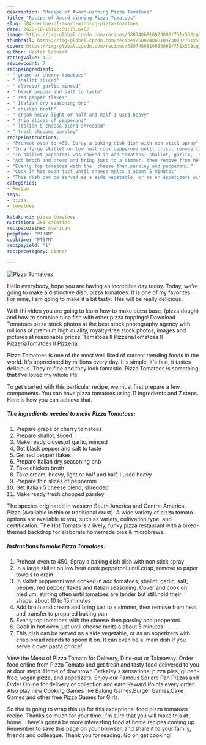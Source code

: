 ```yaml
---
description: "Recipe of Award-winning Pizza Tomatoes"
title: "Recipe of Award-winning Pizza Tomatoes"
slug: 584-recipe-of-award-winning-pizza-tomatoes
date: 2020-10-15T12:50:13.646Z
image: https://img-global.cpcdn.com/recipes/5807406810923008/751x532cq70/pizza-tomatoes-recipe-main-photo.jpg
thumbnail: https://img-global.cpcdn.com/recipes/5807406810923008/751x532cq70/pizza-tomatoes-recipe-main-photo.jpg
cover: https://img-global.cpcdn.com/recipes/5807406810923008/751x532cq70/pizza-tomatoes-recipe-main-photo.jpg
author: Hester Leonard
ratingvalue: 4.7
reviewcount: 7
recipeingredient:
- " grape or cherry tomatoes"
- " shallot sliced"
- " clovesof garlic minced"
- " black pepper and salt to taste"
- " red pepper flakes"
- " Italian dry seasoning bnb"
- " chicken broth"
- " cream heavy light or half and half I used heavy"
- " thin slices of pepperoni"
- " ltalian 5 cheese blend shredded"
- " fresh chopped parsley"
recipeinstructions:
- "Preheat oven to 450. Spray a baking dish dish with non stick spray"
- "In a large skillet on low heat cook pepperoni until.crisp, remove to paper towels to drain"
- "In skillet pepperoni was cooked in add tomatoes, shallot, garlic,  salt, pepper, red pepper flakes and Italian seasoning. Cover and cook on medium, stirring often until tomatoes are tender but still.hold their shape, about 10 to 15 minutes"
- "Add broth and cream and bring just to a simmer, then remove from heat and transfer to prepared baking pan"
- "Evenly top tomatoes with the  cheese then.parsley and pepperoni."
- "Cook in hot oven just until cheese melts a about 5 minutes"
- "This dish can be served as a side vegetable, or as an appetizers with crisp bread rounds to spoon it on. It can even be a .main dish if you serve it over pasta or rice!"
categories:
- Recipe
tags:
- pizza
- tomatoes

katakunci: pizza tomatoes 
nutrition: 286 calories
recipecuisine: American
preptime: "PT34M"
cooktime: "PT37M"
recipeyield: "1"
recipecategory: Dinner

---
```



![Pizza Tomatoes](https://img-global.cpcdn.com/recipes/5807406810923008/751x532cq70/pizza-tomatoes-recipe-main-photo.jpg)

Hello everybody, hope you are having an incredible day today. Today, we're going to make a distinctive dish, pizza tomatoes. It is one of my favorites. For mine, I am going to make it a bit tasty. This will be really delicious.

With thi video you are going to learn how to make pizza base, (pizza dough) and how to combine tuna fish with other pizza toppings! Download Tomatoes pizza stock photos at the best stock photography agency with millions of premium high quality, royalty-free stock photos, images and pictures at reasonable prices. Tomatoes II PizzeriaTomatoes II PizzeriaTomatoes II Pizzeria.

Pizza Tomatoes is one of the most well liked of current trending foods in the world. It's appreciated by millions every day. It's simple, it's fast, it tastes delicious. They're fine and they look fantastic. Pizza Tomatoes is something that I've loved my whole life.


To get started with this particular recipe, we must first prepare a few components. You can have pizza tomatoes using 11 ingredients and 7 steps. Here is how you can achieve that.

<!--inarticleads1-->

##### The ingredients needed to make Pizza Tomatoes:

1. Prepare  grape or cherry tomatoes
1. Prepare  shallot, sliced
1. Make ready  cloves,of garlic, minced
1. Get  black pepper and salt to taste
1. Get  red pepper flakes
1. Prepare  Italian dry seasoning bnb
1. Take  chicken broth
1. Take  cream, heavy, light or half and half. I used heavy
1. Prepare  thin slices of pepperoni
1. Get  ltalian 5 cheese blend, shredded
1. Make ready  fresh chopped parsley


The species originated in western South America and Central America. Pizza (Available in thin or traditional crust). A wide variety of pizza tomato options are available to you, such as variety, cultivation type, and certification. The Hot Tomato is a lively, funky pizza restaurant with a biked-themed backdrop for elaborate homemade pies &amp; microbrews. 

<!--inarticleads2-->

##### Instructions to make Pizza Tomatoes:

1. Preheat oven to 450. Spray a baking dish dish with non stick spray
1. In a large skillet on low heat cook pepperoni until.crisp, remove to paper towels to drain
1. In skillet pepperoni was cooked in add tomatoes, shallot, garlic,  salt, pepper, red pepper flakes and Italian seasoning. Cover and cook on medium, stirring often until tomatoes are tender but still.hold their shape, about 10 to 15 minutes
1. Add broth and cream and bring just to a simmer, then remove from heat and transfer to prepared baking pan
1. Evenly top tomatoes with the  cheese then.parsley and pepperoni.
1. Cook in hot oven just until cheese melts a about 5 minutes
1. This dish can be served as a side vegetable, or as an appetizers with crisp bread rounds to spoon it on. It can even be a .main dish if you serve it over pasta or rice!


View the Menu of Pizza Tomato for Delivery, Dine-out or Takeaway. Order food online from Pizza Tomato and get fresh and tasty food delivered to you at door steps. Home of downtown Berkeley&#39;s sensational pizza pies, gluten-free, vegan pizza, and appetizers. Enjoy our Famous Square Pan Pizzas and Order Online for delivery or collection and earn Reward Points every order. Also play new Cooking Games like Baking Games,Burger Games,Cake Games and other free Pizza Games for Girls. 

So that is going to wrap this up for this exceptional food pizza tomatoes recipe. Thanks so much for your time. I'm sure that you will make this at home. There's gonna be more interesting food at home recipes coming up. Remember to save this page on your browser, and share it to your family, friends and colleague. Thank you for reading. Go on get cooking!
